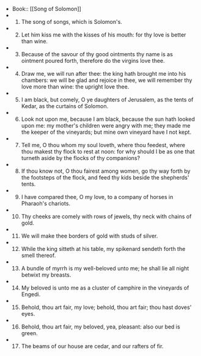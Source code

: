- Book:: [[Song of Solomon]]
- 1. The song of songs, which is Solomon's.
- 2. Let him kiss me with the kisses of his mouth: for thy love is better than wine.
- 3. Because of the savour of thy good ointments thy name is as ointment poured forth, therefore do the virgins love thee.
- 4. Draw me, we will run after thee: the king hath brought me into his chambers: we will be glad and rejoice in thee, we will remember thy love more than wine: the upright love thee.
- 5. I am black, but comely, O ye daughters of Jerusalem, as the tents of Kedar, as the curtains of Solomon.
- 6. Look not upon me, because I am black, because the sun hath looked upon me: my mother's children were angry with me; they made me the keeper of the vineyards; but mine own vineyard have I not kept.
- 7. Tell me, O thou whom my soul loveth, where thou feedest, where thou makest thy flock to rest at noon: for why should I be as one that turneth aside by the flocks of thy companions?
- 8. If thou know not, O thou fairest among women, go thy way forth by the footsteps of the flock, and feed thy kids beside the shepherds' tents.
- 9. I have compared thee, O my love, to a company of horses in Pharaoh's chariots.
- 10. Thy cheeks are comely with rows of jewels, thy neck with chains of gold.
- 11. We will make thee borders of gold with studs of silver.
- 12. While the king sitteth at his table, my spikenard sendeth forth the smell thereof.
- 13. A bundle of myrrh is my well-beloved unto me; he shall lie all night betwixt my breasts.
- 14. My beloved is unto me as a cluster of camphire in the vineyards of Engedi.
- 15. Behold, thou art fair, my love; behold, thou art fair; thou hast doves' eyes.
- 16. Behold, thou art fair, my beloved, yea, pleasant: also our bed is green.
- 17. The beams of our house are cedar, and our rafters of fir.
